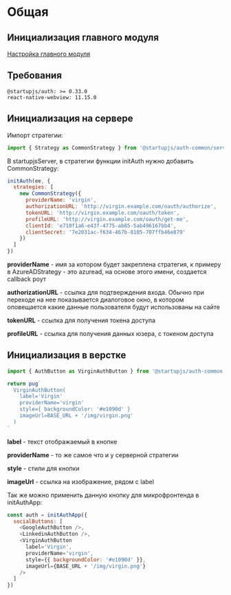 # Общая

## Инициализация главного модуля
[Настройка главного модуля](/docs/auth/main)

## Требования
```
@startupjs/auth: >= 0.33.0
react-native-webview: 11.15.0
```

## Инициализация на сервере
Импорт стратегии:
```js
import { Strategy as CommonStrategy } from '@startupjs/auth-common/server'
```

В startupjsServer, в стратегии функции initAuth нужно добавить CommonStrategy:
```js
initAuth(ee, {
  strategies: [
    new CommonStrategy({
      providerName: 'virgin',
      authorizationURL: 'http://virgin.example.com/oauth/authorize',
      tokenURL: 'http://virgin.example.com/oauth/token',
      profileURL: 'http://virgin.example.com/oauth/get-me',
      clientId: 'e710f1a6-e43f-4775-ab85-5ab496167bb4',
      clientSecret: '7e2031ac-f634-467b-8105-707ffb46e879'
    })
  ]
})
```
**providerName** - имя за котором будет закреплена стратегия, к примеру в AzureADStrategy - это azuread, на основе этого имени, создается callback роут

**authorizationURL** - ссылка для подтверждения входа. Обычно при переходе на нее показывается диалоговое окно, в котором оповещается какие данные пользователя будут использованы на сайте

**tokenURL** - ссылка для получения токена доступа

**profileURL** - ссылка для получения данных юзера, с токеном доступа

## Инициализация в верстке
```js
import { AuthButton as VirginAuthButton } from '@startupjs/auth-common'
```

```jsx
return pug`
  VirginAuthButton(
    label='Virgin'
    providerName='virgin'
    style={ backgroundColor: '#e1090d' }
    imageUrl=BASE_URL + '/img/virgin.png'
  )
`
```
**label** - текст отображаемый в кнопке

**providerName** - то же самое что и у серверной стратегии

**style** - стили для кнопки

**imageUrl** - ссылка на изображение, рядом с label

Так же можно применить данную кнопку для микрофронтенда в initAuthApp:
```js
const auth = initAuthApp({
  socialButtons: [
    <GoogleAuthButton />,
    <LinkedinAuthButton />,
    <VirginAuthButton
      label='Virgin',
      providerName='virgin',
      style={{ backgroundColor: '#e1090d' }},
      imageUrl={BASE_URL + '/img/virgin.png'}
    />
  ]
})
```
